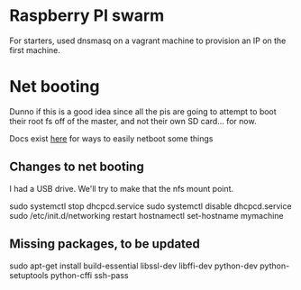 # Raspberry PI swarm
For starters, used dnsmasq on a vagrant machine to provision an IP
on the first machine.

# Net booting
Dunno if this is a good idea since all the pis
are going to attempt to boot their root fs off of
the master, and not their own SD card... for now.

Docs exist [here](https://github.com/raspberrypi/documentation/blob/master/hardware/raspberrypi/bootmodes/netboot_server_easy.md)
for ways to easily netboot some things

## Changes to net booting
I had a USB drive. We'll try to make that
the nfs mount point.

sudo systemctl stop dhcpcd.service
sudo systemctl disable dhcpcd.service
sudo /etc/init.d/networking restart
hostnamectl set-hostname mymachine

## Missing packages, to be updated
sudo apt-get install build-essential libssl-dev libffi-dev python-dev python-setuptools python-cffi ssh-pass
